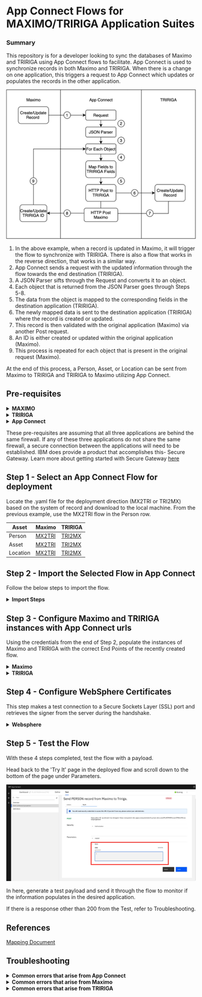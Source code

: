 # App Connect Flows for MAXIMO/TRIRIGA Application Suites

### Summary

This repository is for a developer looking to sync the databases of Maximo and TRIRIGA using App Connect flows to facilitate. App Connect is used to synchronize records in both Maximo and TRIRIGA. When there is a change on one application, this triggers a request to App Connect which updates or populates the records in the other application.

<img src="/Pics/MX2TRI-Graph.png" >

1. In the above example, when a record is updated in Maximo, it will trigger the flow to synchronize with TRIRIGA. There is also a flow that works in the reverse direction, that works in a similar way.
2. App Connect sends a request with the updated information through the flow towards the end destination (TRIRIGA).
3. A JSON Parser sifts through the Request and converts it to an object. 
4. Each object that is returned from the JSON Parser goes through Steps 5-8.
5. The data from the object is mapped to the corresponding fields in the destination application (TRIRIGA). 
6. The newly mapped data is sent to the destination application (TRIRIGA) where the record is created or updated.
7. This record is then validated with the original application (Maximo) via another Post request. 
8. An ID is either created or updated within the original application (Maximo).
9. This process is repeated for each object that is present in the original request (Maximo).

At the end of this process, a Person, Asset, or Location can be sent from Maximo to TRIRIGA and TRIRIGA to Maximo utilizing App Connect.

## Pre-requisites

 <details><summary><b>MAXIMO</b></summary>

Credentials and access to an instance of Maximo as well as the WebSphere application which hosts Maximo are required.
 
The following steps and pre-requisites are done against a Maximo demo database. The naming conventions may slightly differ from this, but these are the necessary components. 

Within Maximo, configure your instance to be ready to receive records from TRIRIGA. If these pre-requisites are not completed, the action will not be recorded.

### 1. Create an Organization named TRIRIGA
 
  - Navigate to the 'Organizations' page and click the blue + button on the top row.
  - Fill in the Organization name with TRIRIGA and the description as "TRIRIGA Organization".
  - Fill in the remaining required fields as such
    1. Base Currency 1: USD
    2. Item Set: SET1
    3. Company Set: COMPSET1
    4. Default Item Status: PENDING
    5. Default Stock Category: STK
  - Click Save Organization on the left side of the screen under Common Actions. This will be set to Active later once there is a clearing account.

### 2. Create a site TRIMAIN and set it to active
 
  - On the Organization page, click on the 'Sites' tab at the top of the page.
  - Click New Row under 'Sites' and enter TRIMAIN for Site and "MAIN Site" for Description. Set the site to Active.
  - Click Save Organization.

### 3. Create a Testing clearing account in Chart of Accounts
  
  - Navigate to Financial -> Chart of Accounts and click on the previously created TRIRIGA org in the Organizations table. Currently, there should be no GL Accounts for TRIRIGA present
  - Click 'GL Component Maintenance' on the left side under More Actions and add a New Row with the following values:
    1. GL Component Value: 1001
    2. Description: Testing
    3. Active?: Yes
  - Click OK. Click New Row under GL Accounts for TRIRIGA and click the magnifying glass to search for that GL Component. Select it and it should populate in the GL Account & Description fields. The Active Date field should auto populate to the current date.
 - Now that this account is present, head back to Organizations and update the TRIRIGA organization to show the just created Clearing Account, tick the Active box, and click Save Organization.

### 4. Create the PLUSTTRIRIGA External System

  - Navigate to Integration -> External Systems and click on the blue plus button at the top of the page.
  - Under the System name fill in PLUSTTRIRIGA and in the Description fill in "To integrate Maximo with TRIRIGA"
  - Enable the System and then fill in the Queues on the right hand side as follows:
    1. Outbound Sequential Queue: jms/maximo/int/queues/sqout
    2. Inbound Sequential Queue: jms/maximo/int/queues/sqin
    3. Inbound Continuous Queue: jms/maximo/int/queues/cqin
  - Save the External System

### 5. Create the Publish Channels for each integration

  - Navigate to Integration -> Publish Channels
  - For Asset
    1. Search for 'MXASSETInterface' under the Publish Channel field. Click on the channel and from the left side of the screen select 'Duplicate Publish Channel' 
    2. Rename the channel PLUSTMXASSETInterface
    3. Click on 'Enable Event Listener' on the left side under More Actions
    4. Make sure Publish JSON and Retain MBO's are checked, the Operation should default to Publish and the Adapter should default to MAXIMO.
    5. Click 'Save Publish Channel' on the left under Common Actions
  - For Location
    1. Search for 'MXOPERLOCInterface' under the Publish Channel field. Click on the channel and from the left side of the screen select 'Duplicate Publish Channel' 
    2. Rename the channel PLUSTMXOPERLOCInterface
    3. Click on 'Enable Event Listener' on the left side under More Actions
    4. Make sure Publish JSON and Retain MBO's are checked, the Operation should default to Publish and the Adapter should default to MAXIMO.
    5. Click 'Save Publish Channel' on the left under Common Actions
  - For Person
    1. Search for 'MXPERSONInterface' under the Publish Channel field. Click on the channel and from the left side of the screen select 'Duplicate Publish Channel' 
    2. Rename the channel PLUSTMXPERSONInterface
    3. Click on 'Enable Event Listener' on the left side under More Actions
    4. Make sure Publish JSON and Retain MBO's are checked, the Operation should default to Publish and the Adapter should default to MAXIMO.
    5. Click 'Save Publish Channel' on the left under Common Actions

### 6. Create the Enterprise Services for each integration
 
  - Navigate to Integration -> Enterprise Services and click on the blue plus button at the top of the page
  - For Asset
    1. Under the System name fill in PLUSTMXASSETInterface and in the Description fill in "ASSETS"
    2. Select 'MXASSET' under Object Structure which will populate the Object Structure Sub-Records table
    3. Click on 'Enable Event Listener' on the left side under More Actions
    4. Make sure Publish JSON and Retain MBO's are checked, the Operation should default to Publish and the Adapter should default to MAXIMO.
    5. Click 'Save Publish Channel' on the left under Common Actions
  - For Location
    1. Under the System name fill in PLUSTMXOPERLOCInterface and in the Description fill in "OPERATION LOCATION"
    2. Select 'MXOPERLOC' under Object Structure which will populate the Object Structure Sub-Records table
    3. Click on 'Enable Event Listener' on the left side under More Actions
    4. Make sure Publish JSON and Retain MBO's are checked, the Operation should default to Publish and the Adapter should default to MAXIMO.
    5. Click 'Save Publish Channel' on the left under Common Actions
  - For Person
    1. Under the System name fill in PLUSTMXPERSONInterface and in the Description fill in "PERSON"
    2. Select 'MXPERSON' under Object Structure which will populate the Object Structure Sub-Records table
    3. Click on 'Enable Event Listener' on the left side under More Actions
    4. Make sure Publish JSON and Retain MBO's are checked, the Operation should default to Publish and the Adapter should default to MAXIMO.
    5. Click 'Save Publish Channel' on the left under Common Actions

### 7. Create the End Points for each integration 
 
  - Navigate to Integration -> End Points and click on the blue plus bitton at the top of the page
  - For Asset
    1. Under End Point fill in PLUSTASSET and in the Description fill in "AppConnect ASSET outbound to TRIRIGA"
    2. Select 'HTTP' for Handler
    3. Click on 'Save End Point' on the left side under More Actions which will populate the Properties for the End Point
    4. Until the flows have a destination url, we can only fill in certain fields:
       - HEADERS: "Content-Type: application/json"
       - HTTPMETHOD: POST
    5. Save the End Point
 
  - For Location
    1. Under End Point fill in PLUSTLOCATION and in the Description fill in "AppConnect LOCATION outbound to TRIRIGA"
    2. Select 'HTTP' for Handler
    3. Click on 'Save End Point' on the left side under More Actions which will populate the Properties for the End Point
    4. Until the flows have a destination url, we can only fill in certain fields:
       - HEADERS: "Content-Type: application/json"
       - HTTPMETHOD: POST
    5. Save the End Point
  - For Person
    1. Under End Point fill in PLUSTPERSON and in the Description fill in "AppConnect PERSON outbound to TRIRIGA"
    2. Select 'HTTP' for Handler
    3. Click on 'Save End Point' on the left side under More Actions which will populate the Properties for the End Point
    4. Until the flows have a destination url, we can only fill in certain fields:
       - HEADERS: "Content-Type: application/json"
       - HTTPMETHOD: POST
    5. Save the End Point


### 8. Link the Publish Channels & Enterprise Services to the PLUSTTRIRIGA External System
 
  - On the External Systems page, switch over to the Publish Channels tab. One at a time, click New Row and select the Publish Channel for the just created integrations. Once finished, the linked Publish Channels should look like the table below:
 
  Channel | Description | Adaptor | End Point | User Defined | Enabled
  ---|---|---|---|---|---
  PLUSTMXASSETInterface| ASSETS | MAXIMO | PLUSTASSET | Yes | Yes
  PLUSTMXOPERLOCInterface | OPERATION LOCATION | MAXIMO | PLUSTLOCATION | Yes | Yes
  PLUSTMXPERSONInterface | PERSON | MAXIMO | PLUSTPERSON | Yes | Yes
 
  - Save the External System
  - Switch over to the Enterprise Services tab. One at a time, click New Row and select the Enterprise Service for the integrations you just created. When you have finished, your linked Enterprise Services should look like the table below:
 
  Service | Description | Adaptor | Operation | User Defined | Enabled | Use Continuous Queue?
  ---|---|---|---|---|---|---
  PLUSTMXASSETInterface| ASSETS | MAXIMO | Sync | Yes | Yes | Yes
  PLUSTMXOPERLOCInterface | OPERATION LOCATION | MAXIMO | Sync | Yes | Yes | Yes
  PLUSTMXPERSONInterface | PERSON | MAXIMO | Sync | Yes | Yes | Yes
 
  - Save the External System

### 9a. API Key (Maximo-X)
 
  - First, check to see if the version of Maximo comes with Maximo-X. Navigate to Administration -> Administration and a new tab/window should open with the Maximo-x application. If there is trouble reaching this page or it is not installed, follow 9b in order to create an API key.
  - You should be on a page titled 'Integration'. Click on the tab at the top of the page that says API Keys and click on the button with the blue plus sign that reads 'Add API key'
  -  Select user 'MXINTADM' and click the Add button to generate an API key for this user. Securely store this API key for later use.
 
### 9b. API Key (No Maximo-X)
 
  - Follow the steps in [this documentation](https://www.ibm.com/docs/en/mam/7.6.1.2?topic=components-api-keys) to generate an API key for the user
 
### 10. Integration Controls
 
  - On the left side of the External Systems page, select Setup Integration Controls under 'More Actions'
  - There should be 6 Integration Controls listed with the following associations:
 
    Integration Control | MAXIMO Value | External Value
    ---|---|---
    PLUSTLOCSTATUS | ACTIVE | ACTIVE
    "" | INACTIVE | REVIEW IN PROGRESS
    "" | OPERATING | OPERATING
    PLUSTORG | TRIMAIN | IBM
    "" | TRIRIGA | TRIRIGA
    PLUSTORGEN | TRIRIGA | EAGLENA
    "" | TRIRIGA | IBM
    "" | TRIRIGA | MAXIMO ORG
    "" | TRIRIGA | TEST
    "" | TRIRIGA | TRIRIGA
    PLUSTPRIORITY | 1 | High
    "" | 2 | Medium
    "" | 3 | Low
    PLUSTSITEEN | TRIMAIN | BEDFORD
    "" | TRIMAIN | SPACE 01
    "" | TRIMAIN | TEST
    "" | TRIMAIN | TRIMAIN

  </details>
  
 <details><summary><b>TRIRIGA</b></summary>

Credentials and access to an instance of TRIRIGA are required

Download the latest TRIRIGA APIs OM Package from this [TRIRIGA APIs GitHub Repository](https://github.com/IBM/tririga-api/blob/main/README.md).
 
Navigate to Tools > Object Migration and import the OM Package. 

 
  </details>

 <details><summary><b>App Connect</b></summary>

### Access to an instance of App Connect with a deployed instance of a Designer is required.

Two accounts are need to be created from the 'Catalog' tab in order to connect the applications.

Once all of the connectors have loaded, type in 'http' to find the HTTP Application.
 
<img src="/Pics/App-Connect-Catalog.jpeg">

If this is the first account, select 'Connect' to begin setting up the initial HTTP account. If this is not the first account, make sure to take note if there are any other generic account names present because the number of the one created will depend on what has already been created. App Connect creates an account with a generic name in sequential order (Example: if Account 1 and Account 2 are present, the new account will be Account 3).

See the below table for credentials:

Flow | Account Name | Username | Password | API key | API location | API key name
---|---|---|---|---|---|---
Max -> Tri | mxtririga | Your TRIRIGA Username | Your TRIRIGA Password | N/A | N/A | N/A
Tri -> Max | trimaximo | N/A | N/A | Your Maximo apikey | header | apikey 

Once the account is connected, head back to the HTTP Application on the Catalog page and rename the new account according to the Account Name column in the above table.
  

</details>

These pre-requisites are assuming that all three applications are behind the same firewall. If any of these three applications do not share the same firewall, a secure connection between the applications will need to be established. IBM does provide a product that accomplishes this- Secure Gateway. Learn more about getting started with Secure Gateway [here](https://cloud.ibm.com/docs/SecureGateway?topic=SecureGateway-getting-started-with-sg)

## Step 1 - Select an App Connect Flow for deployment

Locate the .yaml file for the deployment direction (MX2TRI or TRI2MX) based on the system of record and download to the local machine. From the previous example, use the MX2TRI flow in the Person row.

Asset | Maximo | TRIRIGA
---|---|---
Person | [MX2TRI](/docs/MAX2Tririga/PLUSTMXPerson2TRI.yaml) | [TRI2MX](/docs/TRI2Maximo/PLUSTTRIPerson2MX.yaml)
Asset | [MX2TRI](/docs/MAX2Tririga/PLUSTMXAsset2TRI.yaml) | [TRI2MX](/docs/TRI2Maximo/PLUSTTRIAsset2MX.yaml)
Location | [MX2TRI](/docs/MAX2Tririga/PLUSTMXLocation2TRI.yaml) | [TRI2MX](/docs/TRI2Maximo/PLUSTTRISpace2MX.yaml)


## Step 2 - Import the Selected Flow in App Connect

Follow the below steps to import the flow.

<details><summary><b>Import Steps</b></summary>

From the App Connect Dashboard, click 'New' and select 'Import Flow' from the drop down menu.

<img src="/Pics/App-Connect-Dashboard.jpeg"> 

Either drag and drop or select the flow for import. In this example, the MX2TRI Person flow will be used.

<img src="/Pics/Uploaded_Flow.png" width=300>

The flow should now be uploaded onto the App Connect instance. From this screen navigate using the 'Edit flow' button to see the individual nodes of this flow. Be sure to select the HTTP account that was configured for Maximo to TRIRIGA for the connector. 

<img src="/Pics/Completed_Flow.png">

Click 'Done' on the top right of the screen then click on the three dots in the top right corner and select 'Start API'.

<img src="/Pics/Start_API.png" width=250>

Go to the 'Test' tab once it shows that the flow is 'Running' and select the 'POST' option on the left side of the screen.
 
Click on 'Try It' and grab the url and security credentials from this screen for the next step.
 
<img src="/Pics/AppConnect-Config-Full.jpeg" >

</details>

## Step 3 - Configure Maximo and TRIRIGA instances with App Connect urls

Using the credentials from the end of Step 2, populate the instances of Maximo and TRIRIGA with the correct End Points of the recently created flow.

<details><summary><b>Maximo</b></summary>

From the main page of Maximo, click the menu icon on the top left and navigate to Integration -> End Points
 
<img src="/Pics/Maximo-EndPoint-Navigation.jpeg" >
 
Fill in the properties with the url, username, and password from Step 2
 
<img src="/Pics/Maximo-EndPoint-Properties.png" >
 
Click the 'Test' button at the bottom right of the screen and send a simple {"hello":"world"}. With the proper configuration, there will be an expected error that ends with 'Bad Request'. If there is a different error than Bad Request in the Response window, refer to the Troubleshooting section to debug.
 
</details>
 
 <details><summary><b>TRIRIGA</b></summary>

From the main page of TRIRIGA, click on Tools -> System Setup -> Integration -> Integration Object.
 
Under the 'Name' column, type in 'apic', and select the integration object that pertains to the record that is getting sent. 
 
<img src="/Pics/TRIRIGA-EndPoint.png">
 
Click on the object and fill in the credentials in the pop-up box.
 
</details>

## Step 4 - Configure WebSphere Certificates

This step makes a test connection to a Secure Sockets Layer (SSL) port and retrieves the signer from the server during the handshake.

<details><summary><b>Websphere</b></summary>

Login to the Websphere console that is hosting the Maximo server

<img src="/Pics/Websphere-Home.png">

Click on Security -> SSL certificate & key management. Under 'Related Items' click on 'Key stores and certificates'

<img src="/Pics/Websphere-Keystores.png">

Click on 'CellDefaultTrustStore' and on the next page under 'Additional Properties' click on 'Signer certificates'. 

<img src="/Pics/Websphere-Signercerts.png">

From this page, click on the button that says 'Retrieve from Port' and fill in the required fields using the table below

Field | Value
---|---
Host | The host from the url in Step 2
Port | 443
Alias | appconnect

Once all three have been entered in, click 'Retrieve signer information' and the information from the url will populate on screen. Click save in the box at the top and then repeat the process for 'NodeDefaultTrustStore'
 
 </details>

## Step 5 - Test the Flow

With these 4 steps completed, test the flow with a payload.

Head back to the 'Try It' page in the deployed flow and scroll down to the bottom of the page under Parameters.

<img src="/Pics/App-Connect-Test.jpeg" >

In here, generate a test payload and send it through the flow to monitor if the information populates in the desired application.

If there is a response other than 200 from the Test, refer to Troubleshooting.

## References
[Mapping Document](/docs/TRIRIGA_Maximo_Field_Mapping-Final.xlsx)

## Troubleshooting

<details><summary><b>Common errors that arise from App Connect</b></summary>

 
 ## Testing the whole flow
 
 - If there is a 404 Not Found error when trying to test the flow, this could mean that the flow is not running. Double check to make sure the flow shows a green dot and says 'Running' after edits have been made.
 
 - If there is a 400 Bad Request error when testing the flow, this could mean the wrong account configurations. Double check to make sure the Accounts from the App Connect pre-requisite section are correct.
 
</details>
<details><summary><b>Common errors that arise from Maximo</b></summary>
 
 ## Testing the End Point
 
 - If an error reads "The response code received from the HTTP request from the endpoint is not successful.", this is related to the configured End Point. Double check and make sure the values in 'End Points' are correct. Make sure there are no accidental spaces at the beginning or end in the event of the values being copy/pasted.
 
 - If an error comes back as a 'PKSync error', this is related to the certificates in WebSphere. Double check and confirm that the certificates from Step 4 are correctly configured. 
 
</details>

<details><summary><b>Common errors that arise from TRIRIGA</b></summary>
 
 - Clear OSLC Cache in TRIRIGA Admin Console in case the integrations do not work in intended manner.
 
</details>

